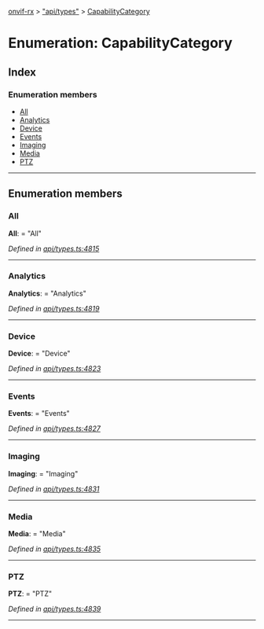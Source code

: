 [onvif-rx](../README.md) > ["api/types"](../modules/_api_types_.md) > [CapabilityCategory](../enums/_api_types_.capabilitycategory.md)

# Enumeration: CapabilityCategory

## Index

### Enumeration members

* [All](_api_types_.capabilitycategory.md#all)
* [Analytics](_api_types_.capabilitycategory.md#analytics)
* [Device](_api_types_.capabilitycategory.md#device)
* [Events](_api_types_.capabilitycategory.md#events)
* [Imaging](_api_types_.capabilitycategory.md#imaging)
* [Media](_api_types_.capabilitycategory.md#media)
* [PTZ](_api_types_.capabilitycategory.md#ptz)

---

## Enumeration members

<a id="all"></a>

###  All

**All**:  = "All"

*Defined in [api/types.ts:4815](https://github.com/patrickmichalina/onvif-rx/blob/3ab1739/src/api/types.ts#L4815)*

___
<a id="analytics"></a>

###  Analytics

**Analytics**:  = "Analytics"

*Defined in [api/types.ts:4819](https://github.com/patrickmichalina/onvif-rx/blob/3ab1739/src/api/types.ts#L4819)*

___
<a id="device"></a>

###  Device

**Device**:  = "Device"

*Defined in [api/types.ts:4823](https://github.com/patrickmichalina/onvif-rx/blob/3ab1739/src/api/types.ts#L4823)*

___
<a id="events"></a>

###  Events

**Events**:  = "Events"

*Defined in [api/types.ts:4827](https://github.com/patrickmichalina/onvif-rx/blob/3ab1739/src/api/types.ts#L4827)*

___
<a id="imaging"></a>

###  Imaging

**Imaging**:  = "Imaging"

*Defined in [api/types.ts:4831](https://github.com/patrickmichalina/onvif-rx/blob/3ab1739/src/api/types.ts#L4831)*

___
<a id="media"></a>

###  Media

**Media**:  = "Media"

*Defined in [api/types.ts:4835](https://github.com/patrickmichalina/onvif-rx/blob/3ab1739/src/api/types.ts#L4835)*

___
<a id="ptz"></a>

###  PTZ

**PTZ**:  = "PTZ"

*Defined in [api/types.ts:4839](https://github.com/patrickmichalina/onvif-rx/blob/3ab1739/src/api/types.ts#L4839)*

___


